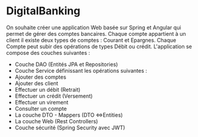 # DigitalBanking
 On souhaite créer une application Web basée sur Spring et Angular qui permet de gérer des comptes bancaires. 
 Chaque compte appartient à un client il existe deux types de comptes : Courant et Epargnes. 
 Chaque Compte peut subir des opérations de types Débit ou crédit. 
 L'application se compose des couches suivantes :  
 - Couche DAO (Entités JPA et Repositories)  
 - Couche Service définissant les opérations suivantes :     
 - Ajouter des comptes     
 - Ajouter des client     
 - Effectuer un débit (Retrait)     
 - Effectuer un crédit (Versement)     
 - Effectuer un virement     
 - Consulter un compte 
 - La couche DTO - Mappers (DTO <=>Entities) 
 - La couche Web (Rest Controllers) 
 - Couche sécurité (Spring Security avec JWT)
